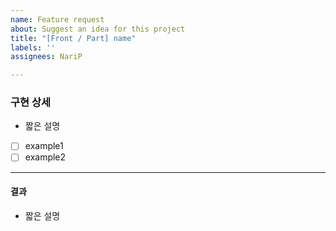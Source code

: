 ```yaml
---
name: Feature request
about: Suggest an idea for this project
title: "[Front / Part] name"
labels: ''
assignees: NariP

---
```


### 구현 상세
- 짧은 설명

- [ ] example1
- [ ] example2

---
#### 결과
- 짧은 설명
